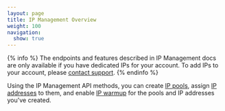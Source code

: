 ```yaml
---
layout: page
title: IP Management Overview
weight: 100
navigation:
  show: true
---
```


{% info %}
The endpoints and features described in IP Management docs are 
only available if you have dedicated IPs for your account. 
To add IPs to your account, please [contact support](http://support.sendgrid.com/hc/en-us).
{% endinfo %}

Using the IP Management API methods, you can create [IP pools]({{root_url}}/API_Reference/Web_API_v3/IP_Management/ip_pools.html), assign
[IP addresses]({{root_url}}/API_Reference/Web_API_v3/IP_Management/ip_addresses.html) to them, and enable [IP warmup]({{root_url}}/API_Reference/Web_API_v3/IP_Management/ip_warmup.html) for the pools
and IP addresses you've created.
